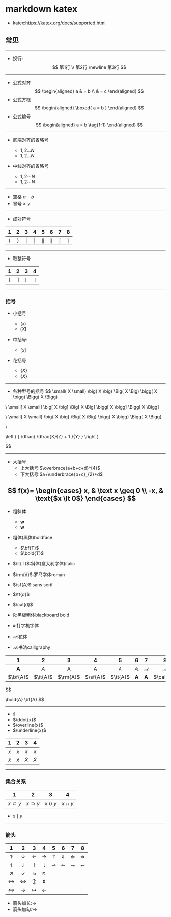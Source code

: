 # markdown katex
> 


- katex:https://katex.org/docs/supported.html

## 常见
---

- 换行:
$$
第1行
\\
第2行
\newline
第3行
$$
---
- 公式对齐
$$
\begin{aligned}
a
& = b
\\
& = c
\end{aligned}
$$
- 公式方框
$$
\begin{aligned}
\boxed{
    a = b
}
\end{aligned}
$$
- 公式编号
$$
\begin{aligned}
a = b \tag{1-1}
\end{aligned}
$$

---
- 底端对齐的省略号
    - $1,2 \ldots N$
    - $1,2 \dotso N$

- 中线对齐的省略号
    - $1,2 \cdots N$
    - $1,2 \dotsm N$

---
- 空格 $a \quad b$
- 冒号 $x \colon y$

---
- 成对符号

| 1 | 2 | 3 | 4 | 5 | 6 | 7 | 8 |
| :-: | :-: | :-: | :-: | :-: | :-: | :-: | :-: | 
| $\langle$ | $\rangle$ | $\lvert$ | $\rvert$ | $\lVert$ | $\rVert$ | $\lmoustache$ | $\rmoustache$ |

---
- 取整符号

| 1 | 2 | 3 | 4 |
| :-: | :-: | :-: | :-: |
| $\lceil$ | $\rceil$ | $\lfloor$ | $\rfloor$ |

---
### 括号

- 小括号
    - $(x)$
    - $\lgroup X \rgroup$

- 中括号:
    - $[x]$

- 花括号
    - $\{ X \}$
    - $\lbrace X \rbrace$

---
-  各种型号的括号
$$
\small( X \small)
\big( X \big)
\Big( X \Big)
\bigg( X \bigg)
\Bigg( X \Bigg)

\\
\small[ X \small]
\big[ X \big]
\Big[ X \Big]
\bigg[ X \bigg]
\Bigg[ X \Bigg]

\\
\small\{ X \small\}
\big\{ X \big\}
\Big\{ X \Big\}
\bigg\{ X \bigg\}
\Bigg\{ X \Bigg\}

\\

\left ( {
    \dfrac{
        \dfrac{X}{Z} + 1
        }{Y}
    }
\right )

$$

---
- 大括号
    - 上大括号:$\overbrace{a+b+c+d}^{4}$
    - 下大括号:$a+\underbrace{b+c}_{2}+d$

$$
f(x)=
\begin{cases}
x, & \text x \geq 0  \\
-x, & \text{$x \lt 0$}
\end{cases}
$$
---

- 粗斜体
    - $\pmb{w}$
    - $\boldsymbol{w}$
- 粗体(黑体)boldface
    - $\bf{T}$
    - $\bold{T}$
- $\it{T}$:斜体(意大利字体)italic
- $\rm{d}$:罗马字体roman
- $\sf{A}$:sans serif
- $\tt{d}$
- $\cal{d}$

- $\mathbb{R}$:黑板粗体blackboard bold
- $\mathtt{A}$:打字机字体
- $\mathscr{A}$:花体
- $\mathcal{A}$:书法calligraphy


| 1 | 2 | 3 | 4 | 5 | 6 | 7 | 8 |
| :-: | :-: | :-: | :-: | :-: | :-: | :-: | :-: |
| $\mathbf{A}$ | $\mathit{A}$ | $\mathrm{A}$ | $\mathsf{A}$ | $\mathtt{A}$ | $\mathbb{A}$ | $\mathscr{A}$ | $\mathcal{A}$ |
| $\bf{A}$ | $\it{A}$ | $\rm{A}$ | $\sf{A}$ | $\tt{A}$ | $\pmb{A}$ | $\boldsymbol{A}$ | $\cal{A}$ |


$$

\bold{A}
\bf{A}
$$

---
- $\dot{x}$
- $\ddot{x}$
- $\overline{x}$
- $\underline{x}$

| 1 | 2 | 3 | 4 |
| :-: | :-: | :-: | :-: |
| $\acute{x}$ | $\grave{x}$ | $\check{x}$ | $\breve{x}$ |
| $\hat{x}$ | $\tilde{x}$ | $\widetilde{X}$ | $\widehat{X}$ |



---
### 集合关系
| 1 | 2 | 3 | 4 |
| :-: | :-: | :-: | :-: |
| $x \subset y$ | $x \supset y$ | $x \cup y$ | $x \cap y$ |

- $x \mid y$

---
### 箭头
| 1 | 2 | 3 | 4 | 5 | 6 | 7 | 8 |
| :-: | :-: | :-: | :-: | :-: | :-: | :-: | :-: | 
| $\uparrow$ | $\downarrow$ | $\leftarrow$ | $\rightarrow$ | $\Uparrow$ | $\Downarrow$ | $\Leftarrow$ | $\Rightarrow$ |
| $\upharpoonleft$ | $\downharpoonleft$ | $\upharpoonright$ | $\downharpoonright$ | $\rightharpoonup$ | $\leftharpoonup$ | $\rightharpoondown$ | $\leftharpoondown$ |
| $\nearrow$ | $\swarrow$ | $\searrow$ | $\nwarrow$ |
| $\leftrightarrow$ | $\Leftrightarrow$ | $\updownarrow$ | $\Updownarrow$ |
| $\iff$ | $\to$ | $\mapsto$ | $\gets$ |

- 箭头加长:$\longrightarrow$
- 箭头加勾:$\hookrightarrow$




